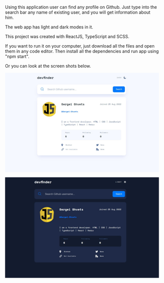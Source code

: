 Using this application user can find any profile on Github. Just type into the search bar any name of existing user, and you will get information about him. 

The web app has light and dark modes in it.

This project was created with ReactJS, TypeScript and SCSS.

If you want to run it on your computer, just download all the files and open them in any code editor. Then install all the dependencies and run app using "npm start".

Or you can look at the screen shots below.

![Screenshot](https://github.com/Sergei-Shvets/Github-user-searcher-portfolio/blob/main/Screen.jpg)

![Screenshot](https://github.com/Sergei-Shvets/Github-user-searcher-portfolio/blob/main/Screen2.jpg)
